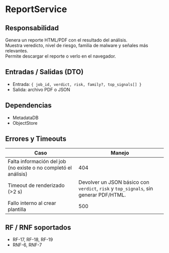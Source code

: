 # ReportService

## Responsabilidad
Genera un reporte HTML/PDF con el resultado del análisis.  
Muestra veredicto, nivel de riesgo, familia de malware y señales más relevantes.  
Permite descargar el reporte o verlo en el navegador.

## Entradas / Salidas (DTO)
- Entrada: `{ job_id, verdict, risk, family?, top_signals[] }`  
- Salida: archivo PDF o JSON

## Dependencias
- MetadataDB 
- ObjectStore 

## Errores y Timeouts
| Caso                                                            | Manejo                                                                               |
|-----------------------------------------------------------------|--------------------------------------------------------------------------------------|
| Falta información del job (no existe o no completó el análisis) | 404                                                                                  |
| Timeout de renderizado (>2 s)                                   | Devolver un JSON básico con `verdict`, `risk` y `top_signals`, sin generar PDF/HTML. |
| Fallo interno al crear plantilla                                | 500                                                                                  |

## RF / RNF soportados
- RF-17, RF-18, RF-19  
- RNF-6, RNF-7